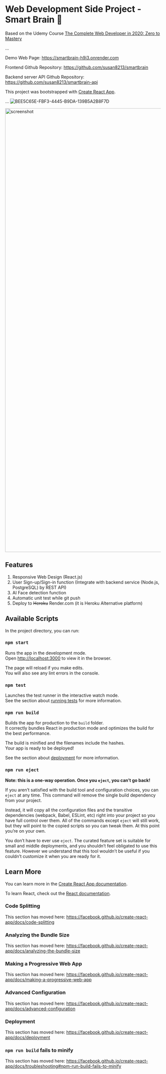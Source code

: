 # Web Development Side Project - Smart Brain 🧠

Based on the Udemy Course [The Complete Web Developer in 2020: Zero to Mastery](https://www.udemy.com/course/the-complete-web-developer-zero-to-mastery/)

...

Demo Web Page: https://smartbrain-h9i3.onrender.com

Frontend Github Repository: https://github.com/susan8213/smartbrain

Backend server API Github Repository: https://github.com/susan8213/smartbrain-api

This project was bootstrapped with [Create React App](https://github.com/facebook/create-react-app).

...
![BEE5C65E-FBF3-4445-B9DA-139B5A2B8F7D](https://github.com/susan8213/smartbrain/assets/22584134/b48ee247-8ffb-421b-8958-4a5d260bcfc3)

<img width="1436" alt="screenshot" src="https://github.com/susan8213/smartbrain/assets/22584134/f07f04cc-ca47-4abc-bfe8-62931f952e93">




## Features

1. Responsive Web Design (React.js)
2. User Sign-up/Sign-in function (Integrate with backend service (Node.js, PostgreSQL) by REST API)
3. AI Face detection function
4. Automatic unit test while git push
5. Deploy to ~~Heroku~~ Render.com (it is Heroku Alternative platform)


## Available Scripts

In the project directory, you can run:

### `npm start`

Runs the app in the development mode.<br />
Open [http://localhost:3000](http://localhost:3000) to view it in the browser.

The page will reload if you make edits.<br />
You will also see any lint errors in the console.

### `npm test`

Launches the test runner in the interactive watch mode.<br />
See the section about [running tests](https://facebook.github.io/create-react-app/docs/running-tests) for more information.

### `npm run build`

Builds the app for production to the `build` folder.<br />
It correctly bundles React in production mode and optimizes the build for the best performance.

The build is minified and the filenames include the hashes.<br />
Your app is ready to be deployed!

See the section about [deployment](https://facebook.github.io/create-react-app/docs/deployment) for more information.

### `npm run eject`

**Note: this is a one-way operation. Once you `eject`, you can’t go back!**

If you aren’t satisfied with the build tool and configuration choices, you can `eject` at any time. This command will remove the single build dependency from your project.

Instead, it will copy all the configuration files and the transitive dependencies (webpack, Babel, ESLint, etc) right into your project so you have full control over them. All of the commands except `eject` will still work, but they will point to the copied scripts so you can tweak them. At this point you’re on your own.

You don’t have to ever use `eject`. The curated feature set is suitable for small and middle deployments, and you shouldn’t feel obligated to use this feature. However we understand that this tool wouldn’t be useful if you couldn’t customize it when you are ready for it.

## Learn More

You can learn more in the [Create React App documentation](https://facebook.github.io/create-react-app/docs/getting-started).

To learn React, check out the [React documentation](https://reactjs.org/).

### Code Splitting

This section has moved here: https://facebook.github.io/create-react-app/docs/code-splitting

### Analyzing the Bundle Size

This section has moved here: https://facebook.github.io/create-react-app/docs/analyzing-the-bundle-size

### Making a Progressive Web App

This section has moved here: https://facebook.github.io/create-react-app/docs/making-a-progressive-web-app

### Advanced Configuration

This section has moved here: https://facebook.github.io/create-react-app/docs/advanced-configuration

### Deployment

This section has moved here: https://facebook.github.io/create-react-app/docs/deployment

### `npm run build` fails to minify

This section has moved here: https://facebook.github.io/create-react-app/docs/troubleshooting#npm-run-build-fails-to-minify
